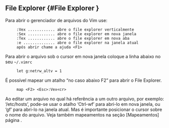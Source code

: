File Explorer  {#File Explorer }
--------------

Para abrir o gerenciador de arquivos do Vim use:

         :Vex ............ abre o file explorer verticalmente
         :Sex ............ abre o file explorer em nova janela
         :Tex ............ abre o file explorer em nova aba
         :e .............. abre o file explorer na janela atual
         após abrir chame a ajuda <F1>

Para abrir o arquivo sob o cursor em nova janela coloque a linha abaixo
no seu `~/.vimrc`

         let g:netrw_altv = 1

É possível mapear um atalho “no caso abaixo F2” para abrir o File
Explorer.

         map <F2> <Esc>:Vex<cr>

Ao editar um arquivo no qual há referência a um outro arquivo, por
exemplo: ‘/etc/hosts’, pode-se usar o atalho ‘Ctrl-wf’ para abri-lo em nova janela, ou ‘gf’ para abri-lo
na janela atual. Mas é importante posicionar o cursor sobre o nome do
arquivo. Veja também mapeamentos na seção [Mapeamentos] página .